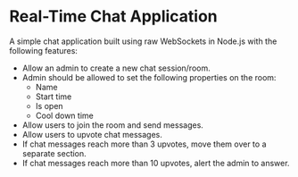 # Real-Time Chat Application

A simple chat application built using raw WebSockets in Node.js with the following features:

- Allow an admin to create a new chat session/room.
- Admin should be allowed to set the following properties on the room:
  - Name
  - Start time
  - Is open
  - Cool down time
- Allow users to join the room and send messages.
- Allow users to upvote chat messages.
- If chat messages reach more than 3 upvotes, move them over to a separate section.
- If chat messages reach more than 10 upvotes, alert the admin to answer.
